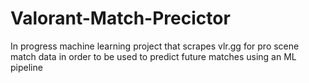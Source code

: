 # Valorant-Match-Precictor
In progress machine learning project that scrapes vlr.gg for pro scene match data in order to be used to predict future matches using an ML pipeline

